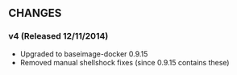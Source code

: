 CHANGES
------

### v4 (Released 12/11/2014)

- Upgraded to baseimage-docker 0.9.15
- Removed manual shellshock fixes (since 0.9.15 contains these)
